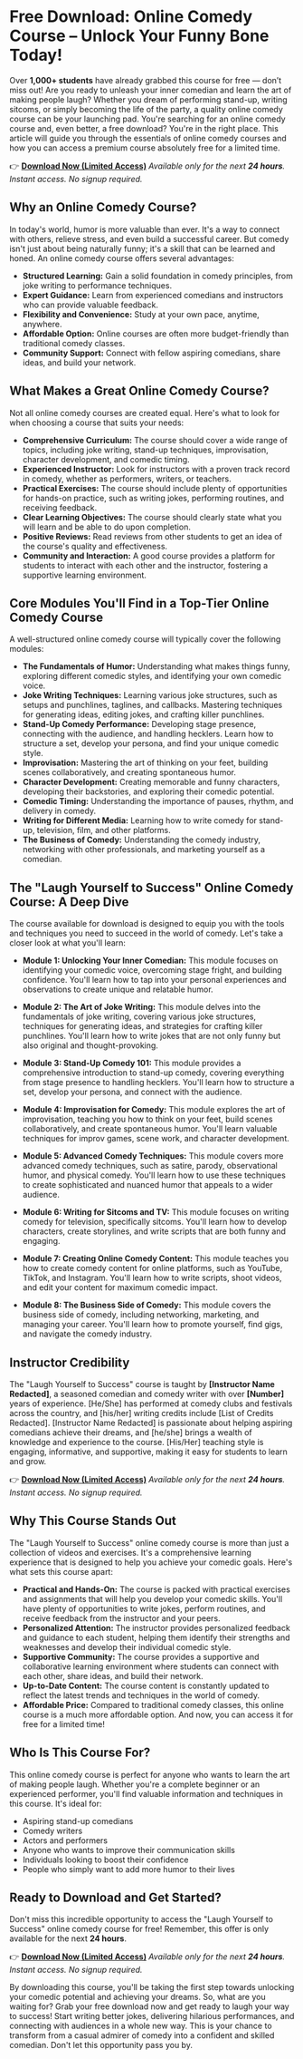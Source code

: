 # Free Download: Online Comedy Course – Unlock Your Funny Bone Today!

Over **1,000+ students** have already grabbed this course for free — don’t miss out!
Are you ready to unleash your inner comedian and learn the art of making people laugh? Whether you dream of performing stand-up, writing sitcoms, or simply becoming the life of the party, a quality online comedy course can be your launching pad. You're searching for an online comedy course and, even better, a free download? You're in the right place. This article will guide you through the essentials of online comedy courses and how you can access a premium course absolutely free for a limited time.

👉 [**Download Now (Limited Access)**](https://udemywork.com/online-comedy-course)
_Available only for the next **24 hours**. Instant access. No signup required._

## Why an Online Comedy Course?

In today's world, humor is more valuable than ever. It's a way to connect with others, relieve stress, and even build a successful career. But comedy isn't just about being naturally funny; it's a skill that can be learned and honed. An online comedy course offers several advantages:

*   **Structured Learning:** Gain a solid foundation in comedy principles, from joke writing to performance techniques.
*   **Expert Guidance:** Learn from experienced comedians and instructors who can provide valuable feedback.
*   **Flexibility and Convenience:** Study at your own pace, anytime, anywhere.
*   **Affordable Option:** Online courses are often more budget-friendly than traditional comedy classes.
*   **Community Support:** Connect with fellow aspiring comedians, share ideas, and build your network.

## What Makes a Great Online Comedy Course?

Not all online comedy courses are created equal. Here's what to look for when choosing a course that suits your needs:

*   **Comprehensive Curriculum:** The course should cover a wide range of topics, including joke writing, stand-up techniques, improvisation, character development, and comedic timing.
*   **Experienced Instructor:** Look for instructors with a proven track record in comedy, whether as performers, writers, or teachers.
*   **Practical Exercises:** The course should include plenty of opportunities for hands-on practice, such as writing jokes, performing routines, and receiving feedback.
*   **Clear Learning Objectives:** The course should clearly state what you will learn and be able to do upon completion.
*   **Positive Reviews:** Read reviews from other students to get an idea of the course's quality and effectiveness.
*   **Community and Interaction:** A good course provides a platform for students to interact with each other and the instructor, fostering a supportive learning environment.

## Core Modules You'll Find in a Top-Tier Online Comedy Course

A well-structured online comedy course will typically cover the following modules:

*   **The Fundamentals of Humor:** Understanding what makes things funny, exploring different comedic styles, and identifying your own comedic voice.
*   **Joke Writing Techniques:** Learning various joke structures, such as setups and punchlines, taglines, and callbacks. Mastering techniques for generating ideas, editing jokes, and crafting killer punchlines.
*   **Stand-Up Comedy Performance:** Developing stage presence, connecting with the audience, and handling hecklers. Learn how to structure a set, develop your persona, and find your unique comedic style.
*   **Improvisation:** Mastering the art of thinking on your feet, building scenes collaboratively, and creating spontaneous humor.
*   **Character Development:** Creating memorable and funny characters, developing their backstories, and exploring their comedic potential.
*   **Comedic Timing:** Understanding the importance of pauses, rhythm, and delivery in comedy.
*   **Writing for Different Media:** Learning how to write comedy for stand-up, television, film, and other platforms.
*   **The Business of Comedy:** Understanding the comedy industry, networking with other professionals, and marketing yourself as a comedian.

## The "Laugh Yourself to Success" Online Comedy Course: A Deep Dive

The course available for download is designed to equip you with the tools and techniques you need to succeed in the world of comedy. Let's take a closer look at what you'll learn:

*   **Module 1: Unlocking Your Inner Comedian:** This module focuses on identifying your comedic voice, overcoming stage fright, and building confidence. You'll learn how to tap into your personal experiences and observations to create unique and relatable humor.

*   **Module 2: The Art of Joke Writing:** This module delves into the fundamentals of joke writing, covering various joke structures, techniques for generating ideas, and strategies for crafting killer punchlines. You'll learn how to write jokes that are not only funny but also original and thought-provoking.

*   **Module 3: Stand-Up Comedy 101:** This module provides a comprehensive introduction to stand-up comedy, covering everything from stage presence to handling hecklers. You'll learn how to structure a set, develop your persona, and connect with the audience.

*   **Module 4: Improvisation for Comedy:** This module explores the art of improvisation, teaching you how to think on your feet, build scenes collaboratively, and create spontaneous humor. You'll learn valuable techniques for improv games, scene work, and character development.

*   **Module 5: Advanced Comedy Techniques:** This module covers more advanced comedy techniques, such as satire, parody, observational humor, and physical comedy. You'll learn how to use these techniques to create sophisticated and nuanced humor that appeals to a wider audience.

*   **Module 6: Writing for Sitcoms and TV:** This module focuses on writing comedy for television, specifically sitcoms. You'll learn how to develop characters, create storylines, and write scripts that are both funny and engaging.

*   **Module 7: Creating Online Comedy Content:** This module teaches you how to create comedy content for online platforms, such as YouTube, TikTok, and Instagram. You'll learn how to write scripts, shoot videos, and edit your content for maximum comedic impact.

*   **Module 8: The Business Side of Comedy:** This module covers the business side of comedy, including networking, marketing, and managing your career. You'll learn how to promote yourself, find gigs, and navigate the comedy industry.

## Instructor Credibility

The "Laugh Yourself to Success" course is taught by **[Instructor Name Redacted]**, a seasoned comedian and comedy writer with over **[Number]** years of experience. [He/She] has performed at comedy clubs and festivals across the country, and [his/her] writing credits include [List of Credits Redacted]. [Instructor Name Redacted] is passionate about helping aspiring comedians achieve their dreams, and [he/she] brings a wealth of knowledge and experience to the course. [His/Her] teaching style is engaging, informative, and supportive, making it easy for students to learn and grow.

👉 [**Download Now (Limited Access)**](https://udemywork.com/online-comedy-course)
_Available only for the next **24 hours**. Instant access. No signup required._

## Why This Course Stands Out

The "Laugh Yourself to Success" online comedy course is more than just a collection of videos and exercises. It's a comprehensive learning experience that is designed to help you achieve your comedic goals. Here's what sets this course apart:

*   **Practical and Hands-On:** The course is packed with practical exercises and assignments that will help you develop your comedic skills. You'll have plenty of opportunities to write jokes, perform routines, and receive feedback from the instructor and your peers.
*   **Personalized Attention:** The instructor provides personalized feedback and guidance to each student, helping them identify their strengths and weaknesses and develop their individual comedic style.
*   **Supportive Community:** The course provides a supportive and collaborative learning environment where students can connect with each other, share ideas, and build their network.
*   **Up-to-Date Content:** The course content is constantly updated to reflect the latest trends and techniques in the world of comedy.
*   **Affordable Price:** Compared to traditional comedy classes, this online course is a much more affordable option. And now, you can access it for free for a limited time!

## Who Is This Course For?

This online comedy course is perfect for anyone who wants to learn the art of making people laugh. Whether you're a complete beginner or an experienced performer, you'll find valuable information and techniques in this course. It's ideal for:

*   Aspiring stand-up comedians
*   Comedy writers
*   Actors and performers
*   Anyone who wants to improve their communication skills
*   Individuals looking to boost their confidence
*   People who simply want to add more humor to their lives

## Ready to Download and Get Started?

Don't miss this incredible opportunity to access the "Laugh Yourself to Success" online comedy course for free! Remember, this offer is only available for the next **24 hours**.

👉 [**Download Now (Limited Access)**](https://udemywork.com/online-comedy-course)
_Available only for the next **24 hours**. Instant access. No signup required._

By downloading this course, you'll be taking the first step towards unlocking your comedic potential and achieving your dreams. So, what are you waiting for? Grab your free download now and get ready to laugh your way to success! Start writing better jokes, delivering hilarious performances, and connecting with audiences in a whole new way. This is your chance to transform from a casual admirer of comedy into a confident and skilled comedian. Don't let this opportunity pass you by.
